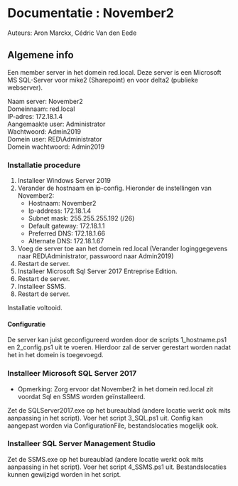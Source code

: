 # Documentatie : November2

Auteurs: Aron Marckx, Cédric Van den Eede

## Algemene info

Een member server in het domein red.local. Deze server is een Microsoft MS SQL-Server
voor mike2 (Sharepoint) en voor delta2 (publieke webserver).

Naam server: November2 <br>
Domeinnaam: red.local <br>
IP-adres: 172.18.1.4 <br>
Aangemaakte user: Administrator <br>
Wachtwoord: Admin2019 <br>
Domein user: RED\Administrator <br>
Domein wachtwoord: Admin2019 <br>

### Installatie procedure

1. Installeer Windows Server 2019
2. Verander de hostnaam en ip-config.
   Hieronder de instellingen van November2:
   - Hostnaam: November2
   - Ip-address: 172.18.1.4
   - Subnet mask: 255.255.255.192 (/26)
   - Default gateway: 172.18.1.1
   - Preferred DNS: 172.18.1.66
   - Alternate DNS: 172.18.1.67
3. Voeg de server toe aan het domein red.local (Verander loginggegevens naar RED\Administrator, passwoord naar Admin2019)
4. Restart de server.
5. Installeer Microsoft Sql Server 2017 Entreprise Edition.
6. Restart de server.
7. Installeer SSMS.
8. Restart de server.

Installatie voltooid.

#### Configuratie

De server kan juist geconfigureerd worden door de scripts 1_hostname.ps1 en 2_config.ps1 uit te voeren.
Hierdoor zal de server gerestart worden nadat het in het domein is toegevoegd.

### Installeer Microsoft SQL Server 2017

- Opmerking: Zorg ervoor dat November2 in het domein red.local zit voordat Sql en SSMS worden geïnstalleerd.

Zet de SQLServer2017.exe op het bureaublad (andere locatie werkt ook mits aanpassing in het script).
Voer het script 3_SQL.ps1 uit. Config kan aangepast worden via ConfigurationFile, bestandslocaties mogelijk ook.

### Installeer SQL Server Management Studio

Zet de SSMS.exe op het bureaublad (andere locatie werkt ook mits aanpassing in het script).
Voer het script 4_SSMS.ps1 uit. Bestandslocaties kunnen gewijzigd worden in het script.
